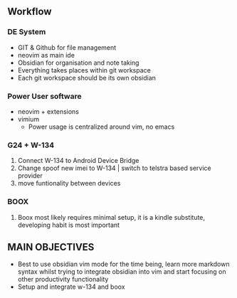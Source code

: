 ## Workflow

### DE System
- GIT & Github for file management
- neovim as main ide
- Obsidian for organisation and note taking
- Everything takes places within git workspace
- Each git workspace should be its own obsidian 

### Power User software
- neovim + extensions
- vimium 
    - Power usage is centralized around vim, no emacs 

### G24 + W-134
1. Connect W-134 to Android Device Bridge  
2. Change spoof new imei to W-134 | switch to telstra based service provider
3. move funtionality between devices 

### BOOX 
1. Boox most likely requires minimal setup, it is a kindle substitute, developing habit is most important 


## MAIN OBJECTIVES

- Best to use obsidian vim mode for the time being, learn more markdown syntax whilst trying to integrate obsidian into vim and start focusing on other productivity functionality 
- Setup and integrate w-134 and boox







